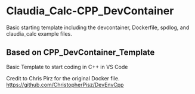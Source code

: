 # Claudia_Calc-CPP_DevContainer
 Basic starting template including the devcontainer, Dockerfile, spdlog, and claudia_calc example files.

## Based on CPP_DevContainer_Template
 Basic Template to start coding in C++ in VS Code
 
 Credit to Chris Pirz for the original Docker file.
 https://github.com/ChristopherPisz/DevEnvCpp